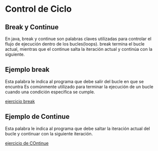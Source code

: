 # Control de Ciclo

## Break y Continue

En java, break y continue son palabras claves utilizadas para controlar el flujo
de ejecución dentro de los bucles(loops). break termina el bucle actual, mientras que el continue
salta la iteración actual y continúa con la siguiente.

## Ejemplo break

Esta palabra le indica al programa que debe salir del bucle en que se encuntra
Es comúnmente utilizado para terminar la ejecución de un bucle cuando una condición especifica 
se cumple.

[ejercicio break](ejercicioBreak.java)

## Ejemplo de Continue

Esta palabra  le indica al programa que debe saltar la iteración actual del bucle 
y continuar con la siguiente iteración.

[ejercicio de COntinue](ejercicioContinue.java)